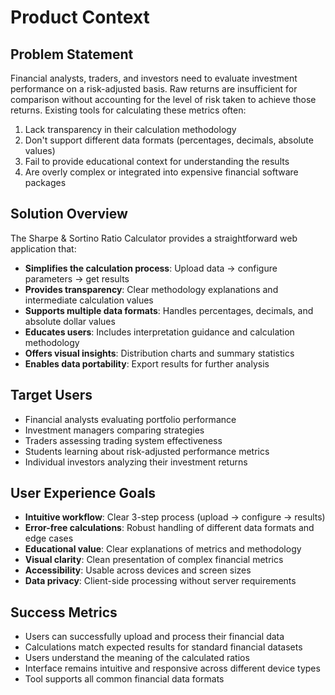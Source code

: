 # Product Context

## Problem Statement
Financial analysts, traders, and investors need to evaluate investment performance on a risk-adjusted basis. Raw returns are insufficient for comparison without accounting for the level of risk taken to achieve those returns. Existing tools for calculating these metrics often:

1. Lack transparency in their calculation methodology
2. Don't support different data formats (percentages, decimals, absolute values)
3. Fail to provide educational context for understanding the results
4. Are overly complex or integrated into expensive financial software packages

## Solution Overview
The Sharpe & Sortino Ratio Calculator provides a straightforward web application that:

- **Simplifies the calculation process**: Upload data → configure parameters → get results
- **Provides transparency**: Clear methodology explanations and intermediate calculation values
- **Supports multiple data formats**: Handles percentages, decimals, and absolute dollar values
- **Educates users**: Includes interpretation guidance and calculation methodology
- **Offers visual insights**: Distribution charts and summary statistics
- **Enables data portability**: Export results for further analysis

## Target Users
- Financial analysts evaluating portfolio performance
- Investment managers comparing strategies
- Traders assessing trading system effectiveness
- Students learning about risk-adjusted performance metrics
- Individual investors analyzing their investment returns

## User Experience Goals
- **Intuitive workflow**: Clear 3-step process (upload → configure → results)
- **Error-free calculations**: Robust handling of different data formats and edge cases
- **Educational value**: Clear explanations of metrics and methodology
- **Visual clarity**: Clean presentation of complex financial metrics
- **Accessibility**: Usable across devices and screen sizes
- **Data privacy**: Client-side processing without server requirements

## Success Metrics
- Users can successfully upload and process their financial data
- Calculations match expected results for standard financial datasets
- Users understand the meaning of the calculated ratios
- Interface remains intuitive and responsive across different device types
- Tool supports all common financial data formats 